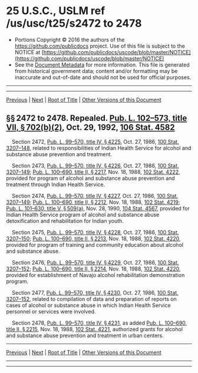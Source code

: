---
---

# 25 U.S.C., USLM ref /us/usc/t25/s2472 to 2478

* Portions Copyright © 2016 the authors of the https://github.com/publicdocs project.
  Use of this file is subject to the NOTICE at [https://github.com/publicdocs/uscode/blob/master/NOTICE](https://github.com/publicdocs/uscode/blob/master/NOTICE)
* See the [Document Metadata](././../../../../..//README.md) for more information.
  This file is generated from historical government data; content and/or formatting may be inaccurate and out-of-date and should not be used for official purposes.

----------
----------

[Previous](./../../../../..//us/usc/t25/ch26/schVI/m__us_usc_t25_s2471.md) | [Next](./../../../../..//us/usc/t25/ch27/m__us_usc_t25_ch27.md) | [Root of Title](./../../../../../) | [Other Versions of this Document](https://publicdocs.github.io/go/links?ns=uslm&ref=%2Fus%2Fusc%2Ft25%2Fs2472+to+2478)

## §§ 2472 to 2478. Repealed. [Pub. L. 102–573, title VII, § 702(b)(2)][/us/pl/102/573/s702/b/2], Oct. 29, 1992, [106 Stat. 4582][/us/stat/106/4582]

    Section 2472, [Pub. L. 99–570, title IV, § 4225][/us/pl/99/570/s4225], Oct. 27, 1986, [100 Stat. 3207–148][/us/stat/100/3207-148], related to responsibilities of Indian Health Service for alcohol and substance abuse prevention and treatment.

    Section 2473, [Pub. L. 99–570, title IV, § 4226][/us/pl/99/570/s4226], Oct. 27, 1986, [100 Stat. 3207–149][/us/stat/100/3207-149]; [Pub. L. 100–690, title II, § 2217][/us/pl/100/690/s2217], Nov. 18, 1988, [102 Stat. 4222][/us/stat/102/4222], provided for program of alcohol and substance abuse prevention and treatment through Indian Health Service.

    Section 2474, [Pub. L. 99–570, title IV, § 4227][/us/pl/99/570/s4227], Oct. 27, 1986, [100 Stat. 3207–149][/us/stat/100/3207-149]; [Pub. L. 100–690, title II, § 2212][/us/pl/100/690/s2212], Nov. 18, 1988, [102 Stat. 4219][/us/stat/102/4219]; [Pub. L. 101–630, title V, § 509(a)][/us/pl/101/630/s509/a], Nov. 28, 1990, [104 Stat. 4567][/us/stat/104/4567], provided for Indian Health Service program of alcohol and substance abuse detoxification and rehabilitation for Indian youth.

    Section 2475, [Pub. L. 99–570, title IV, § 4228][/us/pl/99/570/s4228], Oct. 27, 1986, [100 Stat. 3207–150][/us/stat/100/3207-150]; [Pub. L. 100–690, title II, § 2213][/us/pl/100/690/s2213], Nov. 18, 1988, [102 Stat. 4220][/us/stat/102/4220], provided for program of training and community education about alcohol and substance abuse.

    Section 2476, [Pub. L. 99–570, title IV, § 4229][/us/pl/99/570/s4229], Oct. 27, 1986, [100 Stat. 3207–152][/us/stat/100/3207-152]; [Pub. L. 100–690, title II, § 2214][/us/pl/100/690/s2214], Nov. 18, 1988, [102 Stat. 4220][/us/stat/102/4220], provided for establishment of Navajo alcohol rehabilitation demonstration program.

    Section 2477, [Pub. L. 99–570, title IV, § 4230][/us/pl/99/570/s4230], Oct. 27, 1986, [100 Stat. 3207–152][/us/stat/100/3207-152], related to compilation of data and preparation of reports on cases of alcohol or substance abuse in which Indian Health Service personnel or services were involved.

    Section 2478, [Pub. L. 99–570, title IV, § 4231][/us/pl/99/570/s4231], as added [Pub. L. 100–690, title II, § 2215][/us/pl/100/690/s2215], Nov. 18, 1988, [102 Stat. 4221][/us/stat/102/4221], authorized grants for alcohol and substance abuse prevention and treatment in urban centers.

----------

[Previous](./../../../../..//us/usc/t25/ch26/schVI/m__us_usc_t25_s2471.md) | [Next](./../../../../..//us/usc/t25/ch27/m__us_usc_t25_ch27.md) | [Root of Title](./../../../../../) | [Other Versions of this Document](https://publicdocs.github.io/go/links?ns=uslm&ref=%2Fus%2Fusc%2Ft25%2Fs2472+to+2478)

----------
----------

[/us/pl/102/573/s702/b/2]: https://publicdocs.github.io/go/links?ns=uslm&ref=%2Fus%2Fpl%2F102%2F573%2Fs702%2Fb%2F2
[/us/stat/106/4582]: https://publicdocs.github.io/go/links?ns=uslm&ref=%2Fus%2Fstat%2F106%2F4582
[/us/pl/99/570/s4225]: https://publicdocs.github.io/go/links?ns=uslm&ref=%2Fus%2Fpl%2F99%2F570%2Fs4225
[/us/stat/100/3207-148]: https://publicdocs.github.io/go/links?ns=uslm&ref=%2Fus%2Fstat%2F100%2F3207-148
[/us/pl/99/570/s4226]: https://publicdocs.github.io/go/links?ns=uslm&ref=%2Fus%2Fpl%2F99%2F570%2Fs4226
[/us/stat/100/3207-149]: https://publicdocs.github.io/go/links?ns=uslm&ref=%2Fus%2Fstat%2F100%2F3207-149
[/us/pl/100/690/s2217]: https://publicdocs.github.io/go/links?ns=uslm&ref=%2Fus%2Fpl%2F100%2F690%2Fs2217
[/us/stat/102/4222]: https://publicdocs.github.io/go/links?ns=uslm&ref=%2Fus%2Fstat%2F102%2F4222
[/us/pl/99/570/s4227]: https://publicdocs.github.io/go/links?ns=uslm&ref=%2Fus%2Fpl%2F99%2F570%2Fs4227
[/us/stat/100/3207-149]: https://publicdocs.github.io/go/links?ns=uslm&ref=%2Fus%2Fstat%2F100%2F3207-149
[/us/pl/100/690/s2212]: https://publicdocs.github.io/go/links?ns=uslm&ref=%2Fus%2Fpl%2F100%2F690%2Fs2212
[/us/stat/102/4219]: https://publicdocs.github.io/go/links?ns=uslm&ref=%2Fus%2Fstat%2F102%2F4219
[/us/pl/101/630/s509/a]: https://publicdocs.github.io/go/links?ns=uslm&ref=%2Fus%2Fpl%2F101%2F630%2Fs509%2Fa
[/us/stat/104/4567]: https://publicdocs.github.io/go/links?ns=uslm&ref=%2Fus%2Fstat%2F104%2F4567
[/us/pl/99/570/s4228]: https://publicdocs.github.io/go/links?ns=uslm&ref=%2Fus%2Fpl%2F99%2F570%2Fs4228
[/us/stat/100/3207-150]: https://publicdocs.github.io/go/links?ns=uslm&ref=%2Fus%2Fstat%2F100%2F3207-150
[/us/pl/100/690/s2213]: https://publicdocs.github.io/go/links?ns=uslm&ref=%2Fus%2Fpl%2F100%2F690%2Fs2213
[/us/stat/102/4220]: https://publicdocs.github.io/go/links?ns=uslm&ref=%2Fus%2Fstat%2F102%2F4220
[/us/pl/99/570/s4229]: https://publicdocs.github.io/go/links?ns=uslm&ref=%2Fus%2Fpl%2F99%2F570%2Fs4229
[/us/stat/100/3207-152]: https://publicdocs.github.io/go/links?ns=uslm&ref=%2Fus%2Fstat%2F100%2F3207-152
[/us/pl/100/690/s2214]: https://publicdocs.github.io/go/links?ns=uslm&ref=%2Fus%2Fpl%2F100%2F690%2Fs2214
[/us/stat/102/4220]: https://publicdocs.github.io/go/links?ns=uslm&ref=%2Fus%2Fstat%2F102%2F4220
[/us/pl/99/570/s4230]: https://publicdocs.github.io/go/links?ns=uslm&ref=%2Fus%2Fpl%2F99%2F570%2Fs4230
[/us/stat/100/3207-152]: https://publicdocs.github.io/go/links?ns=uslm&ref=%2Fus%2Fstat%2F100%2F3207-152
[/us/pl/99/570/s4231]: https://publicdocs.github.io/go/links?ns=uslm&ref=%2Fus%2Fpl%2F99%2F570%2Fs4231
[/us/pl/100/690/s2215]: https://publicdocs.github.io/go/links?ns=uslm&ref=%2Fus%2Fpl%2F100%2F690%2Fs2215
[/us/stat/102/4221]: https://publicdocs.github.io/go/links?ns=uslm&ref=%2Fus%2Fstat%2F102%2F4221


